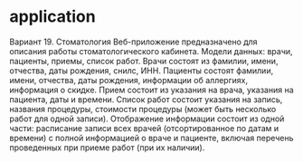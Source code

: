 # application
Вариант 19. Стоматология
Веб-приложение предназначено для описания работы
стоматологического кабинета. Модели данных: врачи, пациенты,
приемы, список работ. Врачи состоят из фамилии, имени, отчества, даты
рождения, снилс, ИНН. Пациенты состоят фамилии, имени, отчества, даты
рождения, информации об аллергиях, информация о скидке. Прием
состоит из указания на врача, указания на пациента, даты и времени.
Список работ состоит указания на запись, названия процедуры, стоимости
процедуры (может быть несколько работ для одной записи).
Отображение информации состоит из одной части: расписание записи
всех врачей (отсортированное по датам и времени) с полной
информацией о враче и пациенте, включая перечень проведенных при
приеме работ (при их наличии). 
